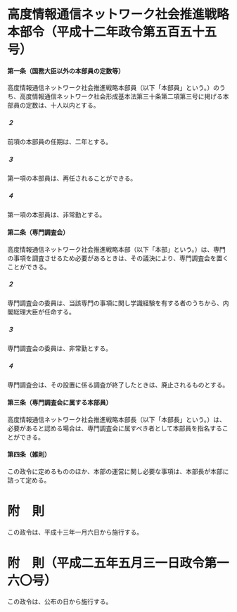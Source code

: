 # 高度情報通信ネットワーク社会推進戦略本部令（平成十二年政令第五百五十五号）
#### 第一条（国務大臣以外の本部員の定数等）
高度情報通信ネットワーク社会推進戦略本部員（以下「本部員」という。）のうち、高度情報通信ネットワーク社会形成基本法第三十条第二項第三号に掲げる本部員の定数は、十人以内とする。
##### ２
前項の本部員の任期は、二年とする。
##### ３
第一項の本部員は、再任されることができる。
##### ４
第一項の本部員は、非常勤とする。
#### 第二条（専門調査会）
高度情報通信ネットワーク社会推進戦略本部（以下「本部」という。）は、専門の事項を調査させるため必要があるときは、その議決により、専門調査会を置くことができる。
##### ２
専門調査会の委員は、当該専門の事項に関し学識経験を有する者のうちから、内閣総理大臣が任命する。
##### ３
専門調査会の委員は、非常勤とする。
##### ４
専門調査会は、その設置に係る調査が終了したときは、廃止されるものとする。
#### 第三条（専門調査会に属する本部員）
高度情報通信ネットワーク社会推進戦略本部長（以下「本部長」という。）は、必要があると認める場合は、専門調査会に属すべき者として本部員を指名することができる。
#### 第四条（雑則）
この政令に定めるもののほか、本部の運営に関し必要な事項は、本部長が本部に諮って定める。
# 附　則
この政令は、平成十三年一月六日から施行する。
# 附　則（平成二五年五月三一日政令第一六〇号）
この政令は、公布の日から施行する。
